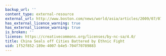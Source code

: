 ```yaml
---
backup_url: ''
content_type: external-resource
external_url: http://www.boston.com/news/world/asia/articles/2009/07/07/china_seals_cities_battered_by_ethnic_fighting/
has_external_licence_warning: true
has_external_license_warning: true
is_broken: ''
license: https://creativecommons.org/licenses/by-nc-sa/4.0/
title: China Seals off Cities Battered by Ethnic Fight
uid: 1f52f852-189e-4007-b4e5-704f70789883
---
```

